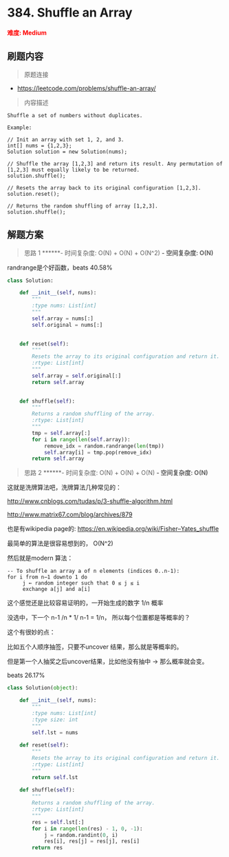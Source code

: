 # 384. Shuffle an Array

**<font color=red>难度: Medium</font>**

## 刷题内容

> 原题连接

* https://leetcode.com/problems/shuffle-an-array/

> 内容描述

```
Shuffle a set of numbers without duplicates.

Example:

// Init an array with set 1, 2, and 3.
int[] nums = {1,2,3};
Solution solution = new Solution(nums);

// Shuffle the array [1,2,3] and return its result. Any permutation of [1,2,3] must equally likely to be returned.
solution.shuffle();

// Resets the array back to its original configuration [1,2,3].
solution.reset();

// Returns the random shuffling of array [1,2,3].
solution.shuffle();
```

## 解题方案

> 思路 1
******- 时间复杂度: O(N) + O(N) + O(N^2) ******- 空间复杂度: O(N)******

randrange是个好函数，beats 40.58%

```python
class Solution:

    def __init__(self, nums):
        """
        :type nums: List[int]
        """
        self.array = nums[:]
        self.original = nums[:]
        

    def reset(self):
        """
        Resets the array to its original configuration and return it.
        :rtype: List[int]
        """
        self.array = self.original[:]
        return self.array
        

    def shuffle(self):
        """
        Returns a random shuffling of the array.
        :rtype: List[int]
        """
        tmp = self.array[:]
        for i in range(len(self.array)):
            remove_idx = random.randrange(len(tmp))
            self.array[i] = tmp.pop(remove_idx)
        return self.array
```

> 思路 2
******- 时间复杂度: O(N) + O(N) + O(N) ******- 空间复杂度: O(N)******

这就是洗牌算法吧，洗牌算法几种常见的：

<http://www.cnblogs.com/tudas/p/3-shuffle-algorithm.html>

http://www.matrix67.com/blog/archives/879



也是有wikipedia page的: <https://en.wikipedia.org/wiki/Fisher–Yates_shuffle>

最简单的算法是很容易想到的， O(N^2)

然后就是modern 算法：



```
-- To shuffle an array a of n elements (indices 0..n-1):
for i from n−1 downto 1 do
     j ← random integer such that 0 ≤ j ≤ i
     exchange a[j] and a[i]
```



这个感觉还是比较容易证明的，一开始生成的数字 1/n 概率

没选中，下一个 n-1 /n * 1/ n-1  =  1/n， 所以每个位置都是等概率的？



这个有很妙的点：

比如五个人顺序抽签，只要不uncover 结果，那么就是等概率的。



但是第一个人抽奖之后uncover结果，比如他没有抽中 → 那么概率就会变。

beats 26.17%

```python
class Solution(object):

    def __init__(self, nums):
        """
        :type nums: List[int]
        :type size: int
        """
        self.lst = nums
        
    def reset(self):
        """
        Resets the array to its original configuration and return it.
        :rtype: List[int]
        """
        return self.lst
        
    def shuffle(self):
        """
        Returns a random shuffling of the array.
        :rtype: List[int]
        """
        res = self.lst[:]
        for i in range(len(res) - 1, 0, -1):
            j = random.randint(0, i)
            res[i], res[j] = res[j], res[i]
        return res
```







